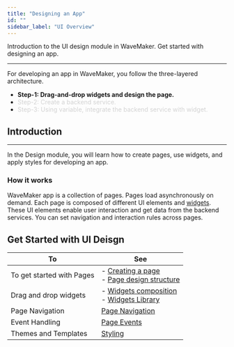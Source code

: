 ```yaml
---
title: "Designing an App"
id: ""
sidebar_label: "UI Overview"
---
```

Introduction to the UI design module in WaveMaker. Get started with designing an app.

---

For developing an app in WaveMaker, you follow the three-layered architecture.
- **Step-1: Drag-and-drop widgets and design the page.**
- <span style="color: #D3D3D3;">Step-2: Create a backend service.</span>
- <span style="color: #D3D3D3;">Step-3: Using variable, integrate the backend service with widget.</span>


## Introduction 
---

In the Design module, you will learn how to create pages, use widgets, and apply styles for developing an app. 

### How it works
WaveMaker app is a collection of pages. Pages load asynchronously on demand. Each page is composed of different UI elements and [widgets](/learn/app-development/widgets/widgets-library). These UI elements enable user interaction and get data from the backend services. You can set navigation and interaction rules across pages.

## Get Started with UI Deisgn

|To | See |
|---|---|
|To get started with Pages |- [Creating a page](/learn/app-development/ui-design/page-creation) <br> - [Page design structure](/learn/app-development/ui-design/design-overview) |
|Drag and drop widgets|- [Widgets composition](/learn/app-development/widgets/ui-elements)  <br> - [Widgets Library](/learn/app-development/widgets/widget-library) |
|Page Navigation|[Page Navigation](/learn/app-development/ui-design/page-concepts/page-navigation) |
|Event Handling|[Page Events](/learn/app-development/ui-design/page-concepts/page-events)|
|Themes and Templates|[Styling](/learn/app-development/ui-design/themes)|












